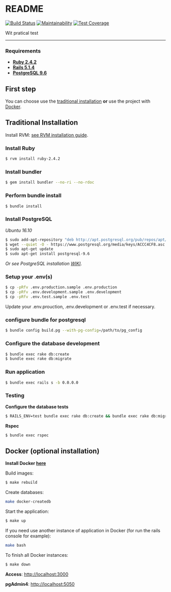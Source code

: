 # README
[![Build Status](https://travis-ci.org/renanrboliveira/wit-cart.svg?branch=master)](https://travis-ci.org/renanrboliveira/wit-cart)
[![Maintainability](https://api.codeclimate.com/v1/badges/3ec9fa1c98d0a7845be0/maintainability)](https://codeclimate.com/github/renanrboliveira/wit-cart/maintainability)
[![Test Coverage](https://api.codeclimate.com/v1/badges/3ec9fa1c98d0a7845be0/test_coverage)](https://codeclimate.com/github/renanrboliveira/wit-cart/test_coverage)


Wit pratical test

---

### Requirements ###

* **[Ruby 2.4.2](https://www.ruby-lang.org/en/)**
* **[Rails 5.1.4](http://guides.rubyonrails.org/)**
* **[PostgreSQL 9.6](https://www.postgresql.org/)**

## First step
You can choose use the [traditional installation](#traditional-installation) **or** use the project with [Docker](#docker-optional-installation).


## Traditional Installation

Install RVM: [see RVM installation guide](http://rvm.io).

### Install Ruby
```sh
$ rvm install ruby-2.4.2
```

### Install bundler
```sh
$ gem install bundler --no-ri --no-rdoc
```

### Perform bundle install
```sh
$ bundle install
```

### Install PostgreSQL

*Ubuntu 16.10*

```sh
$ sudo add-apt-repository "deb http://apt.postgresql.org/pub/repos/apt/ xenial-pgdg main"
$ wget --quiet -O - https://www.postgresql.org/media/keys/ACCC4CF8.asc | sudo apt-key add -
$ sudo apt-get update
$ sudo apt-get install postgresql-9.6
```
*Or see PostgreSQL installation [WIKI](https://wiki.postgresql.org/wiki/Detailed_installation_guides)*.

### Setup your .env(s)

```bash
$ cp -pRfv .env.production.sample .env.production
$ cp -pRfv .env.development.sample .env.development
$ cp -pRfv .env.test.sample .env.test
```
Update your .env.prouction, .env.development or .env.test if necessary.

### configure bundle for postgresql
```sh
$ bundle config build.pg --with-pg-config=/path/to/pg_config
```

### Configure the database development
```sh
$ bundle exec rake db:create
$ bundle exec rake db:migrate
```


### Run application
```sh
$ bundle exec rails s -b 0.0.0.0
```

### Testing

**Configure the database tests**
```sh
$ RAILS_ENV=test bundle exec rake db:create && bundle exec rake db:migrate && bundle exec rake db:test:prepare
```

**Rspec**
```sh
$ bundle exec rspec
```

## Docker (optional installation)
**Install Docker [here](https://docs.docker.com/engine/installation/)**

Build images:
```sh
$ make rebuild
```

Create databases:
```sh
make docker-createdb
```

Start the application:
```sh
$ make up
```

If you need use another instance of application in Docker (for run the rails console for example):
```sh
make bash
```

To finish all Docker instances:
```sh
$ make down
```

**Access**: [http://localhost:3000](http://localhost:3000)

**pgAdmin4**: [http://localhost:5050](http://localhost:5050)
